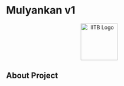 # Mulyankan v1

<p align="center"><a href="#" target="_blank"><img src="https://upload.wikimedia.org/wikipedia/en/thumb/1/1d/Indian_Institute_of_Technology_Bombay_Logo.svg/1200px-Indian_Institute_of_Technology_Bombay_Logo.svg.png" width="100" alt=" IITB Logo"></a></p>

## About Project





